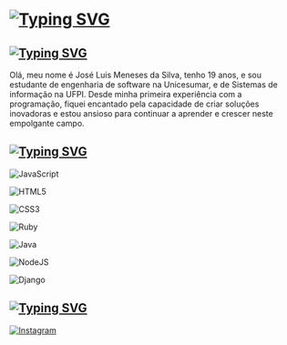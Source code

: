 # [![Typing SVG](https://readme-typing-svg.herokuapp.com?font=Fira+Code&size=32&pause=1000&width=435&lines=Jos%C3%A9+Luis+Meneses)](https://git.io/typing-svg)

## [![Typing SVG](https://readme-typing-svg.herokuapp.com?font=Fira+Code&size=26&pause=1000&width=435&lines=Sobre%3A)](https://git.io/typing-svg)
Olá, meu nome é José Luis Meneses da Silva, tenho 19 anos, e sou estudante de engenharia de software na Unicesumar, e de Sistemas de informação na UFPI. Desde minha primeira experiência com a programação, fiquei encantado pela capacidade de criar soluções inovadoras e estou ansioso para continuar a aprender e crescer neste empolgante campo.

## [![Typing SVG](https://readme-typing-svg.herokuapp.com?font=Fira+Code&size=26&pause=1000&width=435&lines=Interesse+%2F+Aprendendo)](https://git.io/typing-svg)
![JavaScript](https://img.shields.io/badge/javascript-%23323330.svg?style=for-the-badge&logo=javascript&logoColor=%23F7DF1E)

![HTML5](https://img.shields.io/badge/html5-%23E34F26.svg?style=for-the-badge&logo=html5&logoColor=white)

![CSS3](https://img.shields.io/badge/CSS3-000?style=for-the-badge&logo=css3&logoColor=264CE4)

![Ruby](https://img.shields.io/badge/ruby-%23CC342D.svg?style=for-the-badge&logo=ruby&logoColor=white)

![Java](https://img.shields.io/badge/java-%23ED8B00.svg?style=for-the-badge&logo=openjdk&logoColor=white)

![NodeJS](https://img.shields.io/badge/node.js-6DA55F?style=for-the-badge&logo=node.js&logoColor=white)

![Django](https://img.shields.io/badge/django-%23092E20.svg?style=for-the-badge&logo=django&logoColor=white)

## [![Typing SVG](https://readme-typing-svg.herokuapp.com?font=Fira+Code&size=26&pause=1000&width=435&lines=Redes+sociais)](https://git.io/typing-svg)

[![Instagram](https://img.shields.io/badge/Instagram-000?style=for-the-badge&logo=instagram)](https://www.instagram.com/joseluismsl/)
